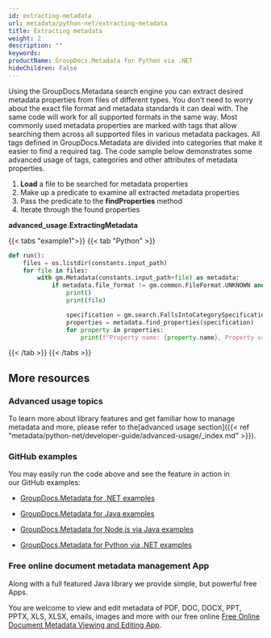```yaml
---
id: extracting-metadata
url: metadata/python-net/extracting-metadata
title: Extracting metadata
weight: 2
description: ""
keywords: 
productName: GroupDocs.Metadata for Python via .NET
hideChildren: False
---
```

Using the GroupDocs.Metadata search engine you can extract desired metadata properties from files of different types. You don't need to worry about the exact file format and metadata standards it can deal with. The same code will work for all supported formats in the same way. Most commonly used metadata properties are marked with tags that allow searching them across all supported files in various metadata packages. All tags defined in GroupDocs.Metadata are divided into categories that make it easier to find a required tag. The code sample below demonstrates some advanced usage of tags, categories and other attributes of metadata properties.

1.  **Load** a file to be searched for metadata properties
2.  Make up a predicate to examine all extracted metadata properties
3.  Pass the predicate to the **findProperties** method
4.  Iterate through the found properties

**advanced\_usage.ExtractingMetadata**

{{< tabs "example1">}}
{{< tab "Python" >}}
```python
def run():
    files = os.listdir(constants.input_path)
    for file in files:
        with gm.Metadata(constants.input_path+file) as metadata:
            if metadata.file_format != gm.common.FileFormat.UNKNOWN and metadata.get_document_info().is_encrypted != True:
                print()
                print(file)

                specification = gm.search.FallsIntoCategorySpecification(gm.tagging.Tags.content)
                properties = metadata.find_properties(specification)
                for property in properties:
                    print(f"Property name: {property.name}, Property value: {property.value}")
```
{{< /tab >}}
{{< /tabs >}}

## More resources

### Advanced usage topics

To learn more about library features and get familiar how to manage metadata and more, please refer to the[advanced usage section]({{< ref "metadata/python-net/developer-guide/advanced-usage/_index.md" >}}).

### GitHub examples

You may easily run the code above and see the feature in action in our GitHub examples:

*   [GroupDocs.Metadata for .NET examples](https://github.com/groupdocs-metadata/GroupDocs.Metadata-for-.NET)
    
*   [GroupDocs.Metadata for Java examples](https://github.com/groupdocs-metadata/GroupDocs.Metadata-for-Java)

*   [GroupDocs.Metadata for Node.js via Java examples](https://github.com/groupdocs-metadata/GroupDocs.Metadata-for-Node.js-via-Java)

*   [GroupDocs.Metadata for Python via .NET examples](https://github.com/groupdocs-metadata/GroupDocs.Metadata-for-Python-via-.NET/)
    

### Free online document metadata management App

Along with a full featured Java library we provide simple, but powerful free Apps.

You are welcome to view and edit metadata of PDF, DOC, DOCX, PPT, PPTX, XLS, XLSX, emails, images and more with our free online [Free Online Document Metadata Viewing and Editing App](https://products.groupdocs.app/metadata).

